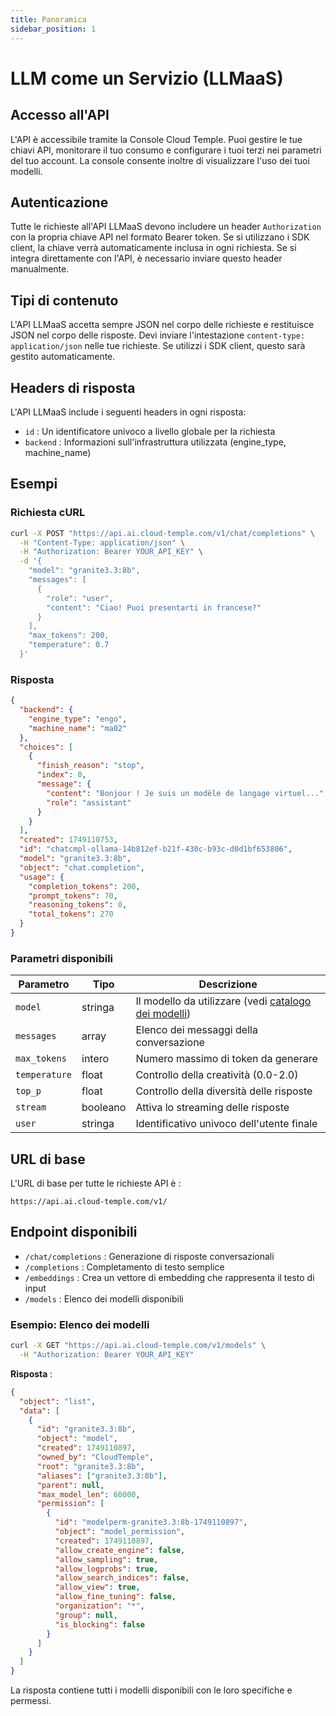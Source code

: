```yaml
---
title: Panoramica
sidebar_position: 1
---
```


# LLM come un Servizio (LLMaaS)

## Accesso all'API

L'API è accessibile tramite la Console Cloud Temple. Puoi gestire le tue chiavi API, monitorare il tuo consumo e configurare i tuoi terzi nei parametri del tuo account. La console consente inoltre di visualizzare l'uso dei tuoi modelli.

## Autenticazione

Tutte le richieste all'API LLMaaS devono includere un header `Authorization` con la propria chiave API nel formato Bearer token. Se si utilizzano i SDK client, la chiave verrà automaticamente inclusa in ogni richiesta. Se si integra direttamente con l'API, è necessario inviare questo header manualmente.

## Tipi di contenuto

L'API LLMaaS accetta sempre JSON nel corpo delle richieste e restituisce JSON nel corpo delle risposte. Devi inviare l'intestazione `content-type: application/json` nelle tue richieste. Se utilizzi i SDK client, questo sarà gestito automaticamente.

## Headers di risposta

L'API LLMaaS include i seguenti headers in ogni risposta:

- `id` : Un identificatore univoco a livello globale per la richiesta
- `backend` : Informazioni sull'infrastruttura utilizzata (engine_type, machine_name)

## Esempi

### Richiesta cURL
```bash
curl -X POST "https://api.ai.cloud-temple.com/v1/chat/completions" \
  -H "Content-Type: application/json" \
  -H "Authorization: Bearer YOUR_API_KEY" \
  -d '{
    "model": "granite3.3:8b",
    "messages": [
      {
        "role": "user", 
        "content": "Ciao! Puoi presentarti in francese?"
      }
    ],
    "max_tokens": 200,
    "temperature": 0.7
  }'
```

### Risposta
```json
{
  "backend": {
    "engine_type": "engo",
    "machine_name": "ma02"
  },
  "choices": [
    {
      "finish_reason": "stop",
      "index": 0,
      "message": {
        "content": "Bonjour ! Je suis un modèle de langage virtuel...",
        "role": "assistant"
      }
    }
  ],
  "created": 1749110753,
  "id": "chatcmpl-ollama-14b812ef-b21f-430c-b93c-d0d1bf653806",
  "model": "granite3.3:8b",
  "object": "chat.completion",
  "usage": {
    "completion_tokens": 200,
    "prompt_tokens": 70,
    "reasoning_tokens": 0,
    "total_tokens": 270
  }
}
```

### Parametri disponibili

| Parametro     | Tipo    | Descrizione                                                   |
| ------------- | ------- | ------------------------------------------------------------- |
| `model`       | stringa | Il modello da utilizzare (vedi [catalogo dei modelli](./models.md)) |
| `messages`    | array   | Elenco dei messaggi della conversazione                       |
| `max_tokens`  | intero  | Numero massimo di token da generare                           |
| `temperature` | float   | Controllo della creatività (0.0-2.0)                          |
| `top_p`       | float   | Controllo della diversità delle risposte                      |
| `stream`      | booleano| Attiva lo streaming delle risposte                            |
| `user`        | stringa | Identificativo univoco dell'utente finale                     |

## URL di base

L'URL di base per tutte le richieste API è :
```
https://api.ai.cloud-temple.com/v1/
```

## Endpoint disponibili

- `/chat/completions` : Generazione di risposte conversazionali
- `/completions` : Completamento di testo semplice
- `/embeddings` : Crea un vettore di embedding che rappresenta il testo di input
- `/models` : Elenco dei modelli disponibili

### Esempio: Elenco dei modelli

```bash
curl -X GET "https://api.ai.cloud-temple.com/v1/models" \
  -H "Authorization: Bearer YOUR_API_KEY"
```

**Risposta** :
```json
{
  "object": "list",
  "data": [
    {
      "id": "granite3.3:8b",
      "object": "model",
      "created": 1749110897,
      "owned_by": "CloudTemple",
      "root": "granite3.3:8b",
      "aliases": ["granite3.3:8b"],
      "parent": null,
      "max_model_len": 60000,
      "permission": [
        {
          "id": "modelperm-granite3.3:8b-1749110897",
          "object": "model_permission",
          "created": 1749110897,
          "allow_create_engine": false,
          "allow_sampling": true,
          "allow_logprobs": true,
          "allow_search_indices": false,
          "allow_view": true,
          "allow_fine_tuning": false,
          "organization": "*",
          "group": null,
          "is_blocking": false
        }
      ]
    }
  ]
}
```

La risposta contiene tutti i modelli disponibili con le loro specifiche e permessi.